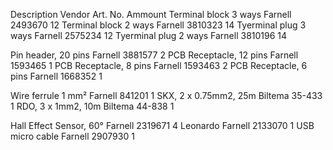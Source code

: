 Description				Vendor	Art. No.	Ammount
Terminal block 3 ways	Farnell	2493670		12
Terminal block 2 ways	Farnell	3810323		14
Tyerminal plug 3 ways	Farnell	2575234		12
Tyerminal plug 2 ways	Farnell	3810196		14
			
Pin header, 20 pins		Farnell	3881577		2
PCB Receptacle, 12 pins	Farnell	1593465		1
PCB Receptacle, 8 pins	Farnell	1593463		2
PCB Receptacle, 6 pins	Farnell	1668352		1
			
Wire ferrule 1 mm²		Farnell	841201		1
SKX, 2 x 0.75mm2, 25m	Biltema	35-433		1
RDO, 3 x 1mm2, 10m		Biltema	44-838		1
			
Hall Effect Sensor, 60°	Farnell	2319671		4
Leonardo				Farnell	2133070		1
USB micro cable			Farnell	2907930		1
